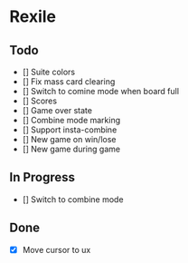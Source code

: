 # Rexile

## Todo

- [] Suite colors
- [] Fix mass card clearing
- [] Switch to comine mode when board full
- [] Scores
- [] Game over state
- [] Combine mode marking
- [] Support insta-combine
- [] New game on win/lose
- [] New game during game

## In Progress

- [] Switch to combine mode

## Done

- [x] Move cursor to ux
